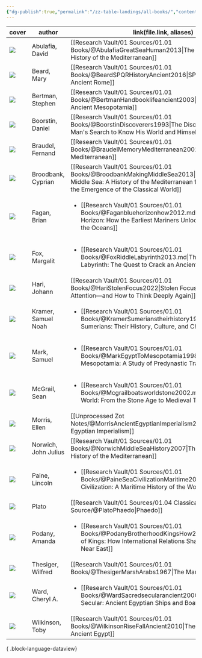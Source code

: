 ```yaml
---
{"dg-publish":true,"permalink":"/zz-table-landings/all-books/","contentClasses":"cards cards-cover cards-cover-no-border"}
---
```


| cover                                                                                                    | author               | link(file.link, aliases)                                                                                                                                                                            |
| -------------------------------------------------------------------------------------------------------- | -------------------- | --------------------------------------------------------------------------------------------------------------------------------------------------------------------------------------------------- |
| ![](https://m.media-amazon.com/images/I/61D+7nFkRZL._SL1500_.jpg)                                        | Abulafia, David      | [[Research Vault/01 Sources/01.01 Books/@AbulafiaGreatSeaHuman2013\|The Great Sea: A Human History of the Mediterranean]]                                                                        |
| ![](https://m.media-amazon.com/images/I/71GRXseK-rL._SL1200_.jpg)                                        | Beard, Mary          | [[Research Vault/01 Sources/01.01 Books/@BeardSPQRHistoryAncient2016\|SPQR: A History of Ancient Rome]]                                                                                          |
| ![](https://m.media-amazon.com/images/I/71S5BYlijQL._SL1360_.jpg)                                        | Bertman, Stephen     | [[Research Vault/01 Sources/01.01 Books/@BertmanHandbooklifeancient2003\|Handbook to Life in Ancient Mesopotamia]]                                                                               |
| ![](https://m.media-amazon.com/images/I/51y9-m3WBZL.jpg)                                                 | Boorstin, Daniel     | [[Research Vault/01 Sources/01.01 Books/@BoorstinDiscoverers1993\|The Discoverers: A History of Man's Search to Know His World and Himself]]                                                     |
| ![](https://m.media-amazon.com/images/I/41PeNSKkrVL.jpg)                                                 | Braudel, Fernand     | [[Research Vault/01 Sources/01.01 Books/@BraudelMemoryMediterranean2001\|Memory and the Mediterranean]]                                                                                          |
| ![](https://m.media-amazon.com/images/I/71VcN6Vsl-L._SL1500_.jpg)                                        | Broodbank, Cyprian   | [[Research Vault/01 Sources/01.01 Books/@BroodbankMakingMiddleSea2013\|The Making of the Middle Sea: A History of the Mediterranean from the Beginning to the Emergence of the Classical World]] |
| ![](https://m.media-amazon.com/images/I/91onK9r2m5L._SL1500_.jpg)                                        | Fagan, Brian         | <ul><li>[[Research Vault/01 Sources/01.01 Books/@Faganbluehorizonhow2012.md\\|Beyond the Blue Horizon: How the Earliest Mariners Unlocked the Secrets of the Oceans]]</li></ul>                     |
| ![](https://m.media-amazon.com/images/I/51QAlF2yX0L.jpg)                                                 | Fox, Margalit        | <ul><li>[[Research Vault/01 Sources/01.01 Books/@FoxRiddleLabyrinth2013.md\\|The Riddle of the Labyrinth: The Quest to Crack an Ancient Code]]</li></ul>                                            |
| ![](https://m.media-amazon.com/images/I/71+6rdW61qL._SL1500_.jpg)                                        | Hari, Johann         | [[Research Vault/01 Sources/01.01 Books/@HariStolenFocus2022\|Stolen Focus: Why You Can’t Pay Attention—and How to Think Deeply Again]]                                                          |
| ![](https://m.media-amazon.com/images/I/81ZQWb8CFnL._SL1360_.jpg)                                        | Kramer, Samuel Noah  | <ul><li>[[Research Vault/01 Sources/01.01 Books/@KramerSumerianstheirhistory1963.md\\|The Sumerians: Their History, Culture, and Character]]</li></ul>                                              |
| ![](https://m.media-amazon.com/images/I/51KxuKtrkGL.jpg)                                                 | Mark, Samuel         | <ul><li>[[Research Vault/01 Sources/01.01 Books/@MarkEgyptToMesopotamia1998.md\\|From Egypt to Mesopotamia: A Study of Predynastic Trade Routes]]</li></ul>                                         |
| ![](https://m.media-amazon.com/images/I/51R3Vu32LJL.jpg)                                                 | McGrail, Sean        | <ul><li>[[Research Vault/01 Sources/01.01 Books/@Mcgrailboatsworldstone2002.md\\|Boats of the World: From the Stone Age to Medieval Times]]</li></ul>                                               |
| ![](https://m.media-amazon.com/images/I/51pCfd9PwxL.jpg)                                                 | Morris, Ellen        | [[Unprocessed Zot Notes/@MorrisAncientEgyptianImperialism2018\|Ancient Egyptian Imperialism]]                                                                                                    |
| ![](https://m.media-amazon.com/images/I/51zROGHcIiL.jpg)                                                 | Norwich, John Julius | [[Research Vault/01 Sources/01.01 Books/@NorwichMiddleSeaHistory2007\|The Middle Sea: A History of the Mediterranean]]                                                                           |
| ![](https://m.media-amazon.com/images/I/91Id2S35ZwL._SL1500_.jpg)                                        | Paine, Lincoln       | <ul><li>[[Research Vault/01 Sources/01.01 Books/@PaineSeaCivilizationMaritime2013.md\\|The Sea and Civilization: A Maritime History of the World]]</li></ul>                                        |
| ![](https://m.media-amazon.com/images/I/61yetD2aanL._SL1000_.jpg)                                        | Plato                | [[Research Vault/01 Sources/01.04 Classical Source/@PlatoPhaedo\|Phaedo]]                                                                                                                        |
| ![](https://m.media-amazon.com/images/I/81h5H7XRaXL._SL1360_.jpg)                                        | Podany, Amanda       | <ul><li>[[Research Vault/01 Sources/01.01 Books/@PodanyBrotherhoodKingsHow2012.md\\|Brotherhood of Kings: How International Relations Shaped the Ancient Near East]]</li></ul>                      |
| ![](https://m.media-amazon.com/images/I/61cvX+77YSL._SL1169_.jpg)                                        | Thesiger, Wilfred    | [[Research Vault/01 Sources/01.01 Books/@ThesigerMarshArabs1967\|The Marsh Arabs]]                                                                                                               |
| ![](https://res.cloudinary.com/ducqxvol0/image/upload/v1695481196/Source%20Covers/ward_cover_fyq0ko.png) | Ward, Cheryl A.      | <ul><li>[[Research Vault/01 Sources/01.01 Books/@WardSacredsecularancient2000.md\\|Sacred and Secular: Ancient Egyptian Ships and Boats]]</li></ul>                                                 |
| ![](https://m.media-amazon.com/images/I/61g9Jws4k9L._SL1500_.jpg)                                        | Wilkinson, Toby      | [[Research Vault/01 Sources/01.01 Books/@WilkinsonRiseFallAncient2010\|The Rise and Fall of Ancient Egypt]]                                                                                      |

{ .block-language-dataview}